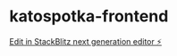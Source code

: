 # katospotka-frontend

[Edit in StackBlitz next generation editor ⚡️](https://stackblitz.com/~/github.com/pawel-wyszomirski/katospotka-frontend)